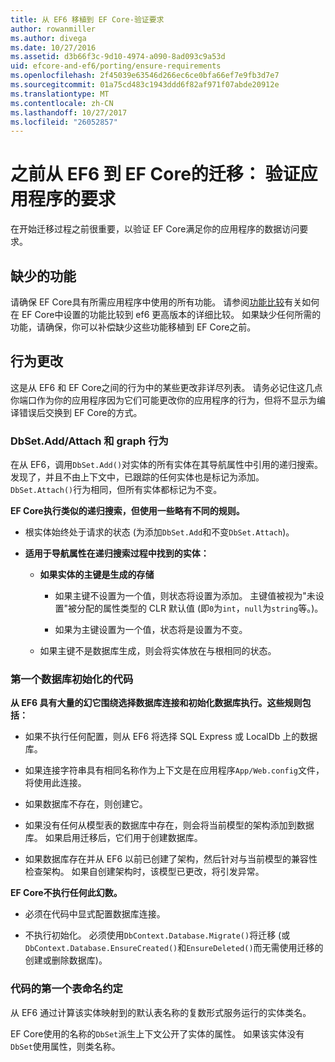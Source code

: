 ```yaml
---
title: 从 EF6 移植到 EF Core-验证要求
author: rowanmiller
ms.author: divega
ms.date: 10/27/2016
ms.assetid: d3b66f3c-9d10-4974-a090-8ad093c9a53d
uid: efcore-and-ef6/porting/ensure-requirements
ms.openlocfilehash: 2f45039e63546d266ec6ce0bfa66ef7e9fb3d7e7
ms.sourcegitcommit: 01a75cd483c1943ddd6f82af971f07abde20912e
ms.translationtype: MT
ms.contentlocale: zh-CN
ms.lasthandoff: 10/27/2017
ms.locfileid: "26052857"
---
```

# <a name="before-porting-from-ef6-to-ef-core-validate-your-applications-requirements"></a>之前从 EF6 到 EF Core的迁移： 验证应用程序的要求

在开始迁移过程之前很重要，以验证 EF Core满足你的应用程序的数据访问要求。

## <a name="missing-features"></a>缺少的功能

请确保 EF Core具有所需应用程序中使用的所有功能。 请参阅[功能比较](../features.md)有关如何在 EF Core中设置的功能比较到 ef6 更高版本的详细比较。 如果缺少任何所需的功能，请确保，你可以补偿缺少这些功能移植到 EF Core之前。

## <a name="behavior-changes"></a>行为更改

这是从 EF6 和 EF Core之间的行为中的某些更改非详尽列表。 请务必记住这几点你端口作为你的应用程序因为它们可能更改你的应用程序的行为，但将不显示为编译错误后交换到 EF Core的方式。

### <a name="dbsetaddattach-and-graph-behavior"></a>DbSet.Add/Attach 和 graph 行为

在从 EF6，调用`DbSet.Add()`对实体的所有实体在其导航属性中引用的递归搜索。 发现了，并且不由上下文中，已跟踪的任何实体也是标记为添加。 `DbSet.Attach()`行为相同，但所有实体都标记为不变。

**EF Core执行类似的递归搜索，但使用一些略有不同的规则。**

*  根实体始终处于请求的状态 (为添加`DbSet.Add`和不变`DbSet.Attach`)。

*  **适用于导航属性在递归搜索过程中找到的实体：**

    *  **如果实体的主键是生成的存储**

        * 如果主键不设置为一个值，则状态将设置为添加。 主键值被视为"未设置"被分配的属性类型的 CLR 默认值 (即`0`为`int`，`null`为`string`等。)。

        * 如果为主键设置为一个值，状态将是设置为不变。

    *  如果主键不是数据库生成，则会将实体放在与根相同的状态。

### <a name="code-first-database-initialization"></a>第一个数据库初始化的代码

**从 EF6 具有大量的幻它围绕选择数据库连接和初始化数据库执行。这些规则包括：**

* 如果不执行任何配置，则从 EF6 将选择 SQL Express 或 LocalDb 上的数据库。

* 如果连接字符串具有相同名称作为上下文是在应用程序`App/Web.config`文件，将使用此连接。

* 如果数据库不存在，则创建它。

* 如果没有任何从模型表的数据库中存在，则会将当前模型的架构添加到数据库。 如果启用迁移后，它们用于创建数据库。

* 如果数据库存在并从 EF6 以前已创建了架构，然后针对与当前模型的兼容性检查架构。 如果自创建架构时，该模型已更改，将引发异常。

**EF Core不执行任何此幻数。**

* 必须在代码中显式配置数据库连接。

* 不执行初始化。 必须使用`DbContext.Database.Migrate()`将迁移 (或`DbContext.Database.EnsureCreated()`和`EnsureDeleted()`而无需使用迁移的创建或删除数据库)。

### <a name="code-first-table-naming-convention"></a>代码的第一个表命名约定

从 EF6 通过计算该实体映射到的默认表名称的复数形式服务运行的实体类名。

EF Core使用的名称的`DbSet`派生上下文公开了实体的属性。 如果该实体没有`DbSet`使用属性，则类名称。
